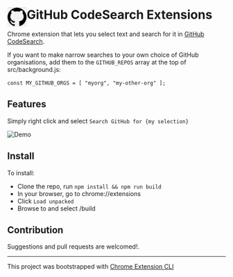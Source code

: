 # <img src="public/icons/icon_48.png" width="45" align="left"> GitHub CodeSearch Extensions

Chrome extension that lets you select text and search for it in [GitHub CodeSearch](https://github.com/features/code-search/signup).

If you want to make narrow searches to your own choice of GitHub organisations, add them to the `GITHUB_REPOS` array at the top of src/background.js:
```
const MY_GITHUB_ORGS = [ "myorg", "my-other-org" ];
```


## Features

Simply right click and select `Search GitHub for {my selection}`

![Demo](images/demo.gif)

## Install

To install:

* Clone the repo, run `npm install && npm run build` 
* In your browser, go to chrome://extensions
* Click `Load unpacked`
* Browse to and select <project root>/build

## Contribution

Suggestions and pull requests are welcomed!.

---

This project was bootstrapped with [Chrome Extension CLI](https://github.com/dutiyesh/chrome-extension-cli)

